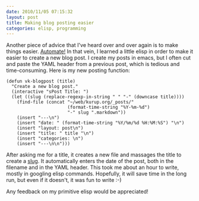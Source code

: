 ```yaml
---
date: 2010/11/05 07:15:32
layout: post
title: Making blog posting easier
categories: elisp, programming
---
```


Another piece of advice that I've heard over and over again is to make
things easier. [Automate!](http://sachachua.com/blog/2010/09/how-to-be-dispensable-and-why-you-should-document-and-automate-yourself-out-of-a-job/)
In that vein, I learned a little elisp in order to make it easier to
create a new blog post. I create my posts in emacs, but I often cut
and paste the YAML header from a previous post, which is tedious and
time-consuming. Here is my new posting function:

    (defun vk-blogpost (title)
      "Create a new blog post."
      (interactive "sPost Title: ")
      (let ((slug (replace-regexp-in-string " " "-" (downcase title))))
        (find-file (concat "~/web/kurup.org/_posts/"
                           (format-time-string "%Y-%m-%d")
                           "-" slug ".markdown"))
        (insert "---\n")
        (insert "date: " (format-time-string "%Y/%m/%d %H:%M:%S") "\n")
        (insert "layout: post\n")
        (insert "title: " title "\n")
        (insert "categories: \n")
        (insert "---\n\n")))

After asking me for a title, it creates a new file and massages the
title to create a
[slug](http://en.wikipedia.org/wiki/Slug_(web_publishing)). It
automatically enters the date of the post, both in the filename and
in the YAML header. This took me about an hour to write, mostly in
googling elisp commands. Hopefully, it will save time in the long run,
but even if it doesn't, it was fun to write :-)

Any feedback on my primitive elisp would be appreciated!
